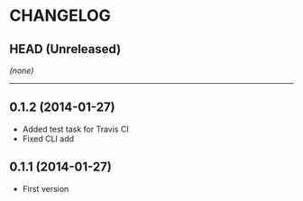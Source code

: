 CHANGELOG
=========

## HEAD (Unreleased)
_(none)_

--------------------

## 0.1.2 (2014-01-27)
* Added test task for Travis CI
* Fixed CLI add

## 0.1.1 (2014-01-27)
* First version

